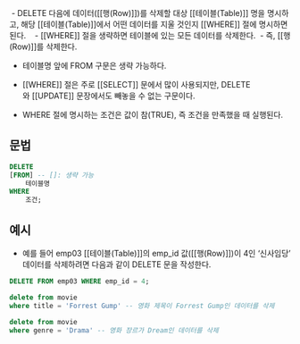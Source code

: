  - DELETE 다음에 데이터([[행(Row)]])를 삭제할 대상 [[테이블(Table)]] 명을 명시하고, 해당 [[테이블(Table)]]에서 어떤 데이터를 지울 것인지 [[WHERE]] 절에 명시하면 된다.
 
 - [[WHERE]] 절을 생략하면 테이블에 있는 모든 데이터를 삭제한다.
 - 즉, [[행(Row)]]를 삭제한다.

 - 테이블명 앞에 FROM 구문은 생략 가능하다.

- [[WHERE]] 절은 주로 [[SELECT]] 문에서 많이 사용되지만, DELETE와 [[UPDATE]] 문장에서도 빼놓을 수 없는 구문이다.
- WHERE 절에 명시하는 조건은 값이 참(TRUE), 즉 조건을 만족했을 때 실행된다.

## 문법

```sql
DELETE
[FROM] -- []: 생략 가능
	테이블명
WHERE
	조건;
```

## 예시 

- 예를 들어 emp03 [[테이블(Table)]]의 emp_id 값([[행(Row)]])이 4인 ‘신사임당’ 데이터를 삭제하려면 다음과 같이 DELETE 문을 작성한다.

```sql
DELETE FROM emp03 WHERE emp_id = 4;
```


```sql
delete from movie
where title = 'Forrest Gump' -- 영화 제목이 Forrest Gump인 데이터를 삭제

delete from movie
where genre = 'Drama' -- 영화 장르가 Dream인 데이터를 삭제
```
